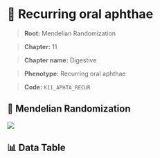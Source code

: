 # 🧪 Recurring oral aphthae

> **Root:** Mendelian Randomization

> **Chapter:** 11  

> **Chapter name:** Digestive

> **Phenotype:** Recurring oral aphthae  

> **Code:** `K11_APHTA_RECUR`

## 🧬 Mendelian Randomization  

<img src="/MR/Figures/Forward/K11_APHTA_RECUR.png"/>

## 📊 Data Table

<CsvTableMRF src="/MR_Data/Forward/K11_APHTA_RECUR.csv"/>
